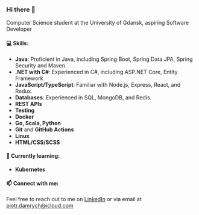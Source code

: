 ### Hi there 👋 
Computer Science student at the University of Gdansk, aspiring Software Developer

#### 💻 Skills:
- **Java**: Proficient in Java, including Spring Boot, Spring Data JPA, Spring Security and Maven.
- **.NET with C#**: Experienced in C#, including ASP.NET Core, Entity Framework
- **JavaScript/TypeScript**: Familiar with Node.js, Express, React, and Redux.
- **Databases**: Experienced in SQL, MongoDB, and Redis.
- **REST APIs**
- **Testing**
- **Docker**
- **Go, Scala, Python**
- **Git** and **GitHub Actions**
- **Linux**
- **HTML/CSS/SCSS**

#### 🌱 Currently learning:
- **Kubernetes**

#### 📫 Connect with me:
Feel free to reach out to me on [LinkedIn](https://www.linkedin.com/in/piotr-damrych-146a1421a/) or via email at piotr.damrych@icloud.com

<!--
**piotrd22/piotrd22** is a ✨ _special_ ✨ repository because its `README.md` (this file) appears on your GitHub profile.

Here are some ideas to get you started:

- 🔭 I’m currently working on ...
- 🌱 I’m currently learning ...
- 👯 I’m looking to collaborate on ...
- 🤔 I’m looking for help with ...
- 💬 Ask me about ...
- 📫 How to reach me: ...
- 😄 Pronouns: ...
- ⚡ Fun fact: ...
-->
